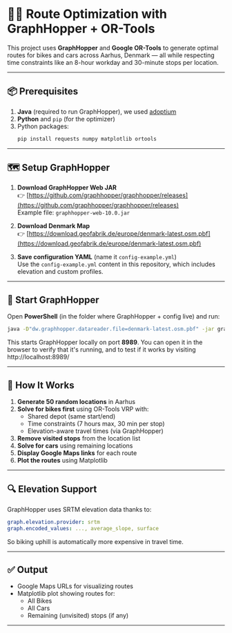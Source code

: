 
# 🚴‍♂️ Route Optimization with GraphHopper + OR-Tools

This project uses **GraphHopper** and **Google OR-Tools** to generate optimal routes for bikes and cars across Aarhus, Denmark — all while respecting time constraints like an 8-hour workday and 30-minute stops per location.

---

## 📦 Prerequisites

1. **Java** (required to run GraphHopper), we used [adoptium](https://adoptium.net/)
2. **Python** and `pip` (for the optimizer)
3. Python packages:
   ```bash
   pip install requests numpy matplotlib ortools
   ```

---

## 🗺️ Setup GraphHopper

1. **Download GraphHopper Web JAR**  
   👉 [https://github.com/graphhopper/graphhopper/releases](https://github.com/graphhopper/graphhopper/releases)  
   Example file: `graphhopper-web-10.0.jar`

2. **Download Denmark Map**  
   👉 [https://download.geofabrik.de/europe/denmark-latest.osm.pbf](https://download.geofabrik.de/europe/denmark-latest.osm.pbf)

3. **Save configuration YAML** (name it `config-example.yml`)  
   Use the `config-example.yml` content in this repository, which includes elevation and custom profiles.

---

## 🚀 Start GraphHopper

Open **PowerShell** (in the folder where GraphHopper + config live) and run:

```bash
java -D"dw.graphhopper.datareader.file=denmark-latest.osm.pbf" -jar graphhopper-web-10.0.jar server config-example.yml
```

This starts GraphHopper locally on port **8989**. You can open it in the browser to verify that it's running, and to test if it works by visiting http://localhost:8989/

---

## 🧠 How It Works

1. **Generate 50 random locations** in Aarhus
2. **Solve for bikes first** using OR-Tools VRP with:
   - Shared depot (same start/end)
   - Time constraints (7 hours max, 30 min per stop)
   - Elevation-aware travel times (via GraphHopper)
3. **Remove visited stops** from the location list
4. **Solve for cars** using remaining locations
5. **Display Google Maps links** for each route
6. **Plot the routes** using Matplotlib

---

## 🔍 Elevation Support

GraphHopper uses SRTM elevation data thanks to:

```yaml
graph.elevation.provider: srtm
graph.encoded_values: ..., average_slope, surface
```

So biking uphill is automatically more expensive in travel time.

---

## ✅ Output

- Google Maps URLs for visualizing routes
- Matplotlib plot showing routes for:
  - All Bikes
  - All Cars
  - Remaining (unvisited) stops (if any)

---
